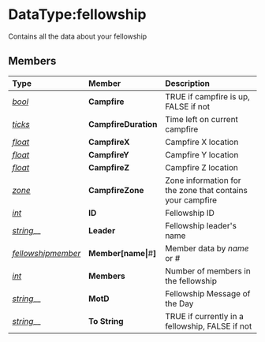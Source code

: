 # DataType:fellowship

Contains all the data about your fellowship

## Members

| **Type** | **Member** | **Description** |
| :--- | :--- | :--- |
| [_bool_](datatype-bool.md) | **Campfire** | TRUE if campfire is up, FALSE if not |
| [_ticks_](datatype-ticks.md) | **CampfireDuration** | Time left on current campfire |
| [_float_](datatype-float.md) | **CampfireX** | Campfire X location |
| [_float_](datatype-float.md) | **CampfireY** | Campfire Y location |
| [_float_](datatype-float.md) | **CampfireZ** | Campfire Z location |
| [_zone_](datatype-zone.md) | **CampfireZone** | Zone information for the zone that contains your campfire |
| [_int_](datatype-int.md) | **ID** | Fellowship ID |
| [_string_](datatype-string.md)\_\_ | **Leader** | Fellowship leader's name |
| [_fellowshipmember_](datatype-fellowshipmember.md) | **Member\[**name**\|**\#**\]** | Member data by _name_ or _\#_ |
| [_int_](datatype-int.md) | **Members** | Number of members in the fellowship |
| [_string_](datatype-string.md)\_\_ | **MotD** | Fellowship Message of the Day |
| [_string_](datatype-string.md)\_\_ | **To String** | TRUE if currently in a fellowship, FALSE if not |

